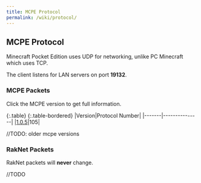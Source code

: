 ```yaml
---
title: MCPE Protocol
permalink: /wiki/protocol/
---
```

## MCPE Protocol
Minecraft Pocket Edition uses UDP for networking, unlike PC Minecraft which uses TCP.  
  
The client listens for LAN servers on port **19132**.

### MCPE Packets
Click the MCPE version to get full information.

{:.table}
{:.table-bordered}
|Version|Protocol Number|
|-------|---------------|
|[1.0.5](1.0.5/)|105|

//TODO: older mcpe versions

### RakNet Packets
RakNet packets will **never** change.  
  
//TODO
